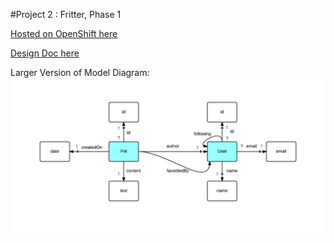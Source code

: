 #Project 2 : Fritter, Phase 1

[Hosted on OpenShift here](http://fritter-olgash.rhcloud.com/)

[Design Doc here](https://github.com/6170-fa14/olgash_proj2/raw/master/design.pdf)

Larger Version of Model Diagram:
![Model Diagram](diagram.png?raw=true "Model Diagram")
